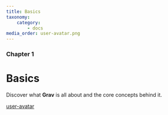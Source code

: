 ```yaml
---
title: Basics
taxonomy:
    category:
        - docs
media_order: user-avatar.png
---
```


### Chapter 1

# Basics

Discover what **Grav** is all about and the core concepts behind it.

[user-avatar](https://user-images.githubusercontent.com/11184522/157410118-7776b552-ae6a-4c8b-87ee-3d483e075c40.png)
